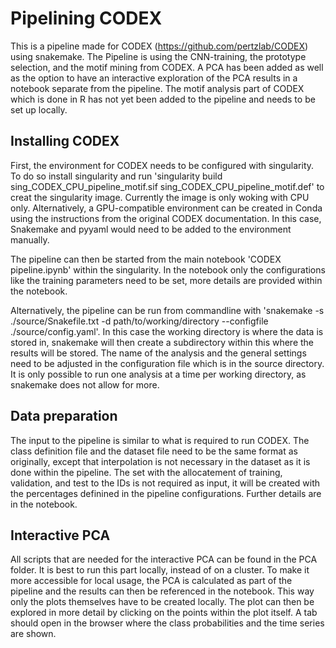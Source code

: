 # Pipelining CODEX

This is a pipeline made for CODEX (https://github.com/pertzlab/CODEX) using snakemake. The Pipeline is using the CNN-training, the prototype selection, and the motif mining from CODEX. A PCA has been added as well as the option to have an interactive exploration of the PCA results in a notebook separate from the pipeline. The motif analysis part of CODEX which is done in R has not yet been added to the pipeline and needs to be set up locally. 

## Installing CODEX
First, the environment for CODEX needs to be configured with singularity. To do so install singularity and run 'singularity build sing_CODEX_CPU_pipeline_motif.sif sing_CODEX_CPU_pipeline_motif.def' to creat the singularity image. Currently the image is only woking with CPU only. Alternatively, a GPU-compatible environment can be created in Conda using the instructions from the original CODEX documentation. In this case, Snakemake and pyyaml would need to be added to the environment manually. 

The pipeline can then be started from the main notebook 'CODEX pipeline.ipynb' within the singularity. In the notebook only the configurations like the training parameters need to be set, more details are provided within the notebook. 

Alternatively, the pipeline can be run from commandline with 'snakemake -s ./source/Snakefile.txt -d path/to/working/directory --configfile ./source/config.yaml'. In this case the working directory is where the data is stored in, snakemake will then create a subdirectory within this where the results will be stored. The name of the analysis and the general settings need to be adjusted in the configuration file which is in the source directory. It is only possible to run one analysis at a time per working directory, as snakemake does not allow for more. 

## Data preparation
The input to the pipeline is similar to what is required to run CODEX. The class definition file and the dataset file need to be the same format as originally, except that interpolation is not necessary in the dataset as it is done within the pipeline. The set with the allocatement of training, validation, and test to the IDs is not required as input, it will be created with the percentages definined in the pipeline configurations. Further details are in the notebook. 

## Interactive PCA
All scripts that are needed for the interactive PCA can be found in the PCA folder. It is best to run this part locally, instead of on a cluster. To make it more accessible for local usage, the PCA is calculated as part of the pipeline and the results can then be referenced in the notebook. This way only the plots themselves have to be created locally. The plot can then be explored in more detail by clicking on the points within the plot itself. A tab should open in the browser where the class probabilities and the time series are shown. 



